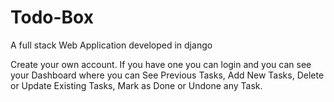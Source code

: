 # Todo-Box

A full stack Web Application developed in django

Create your own account. If you have one you can login and you can see your Dashboard where you can See Previous Tasks, Add New Tasks, Delete or Update Existing Tasks, Mark as Done or Undone any Task.
